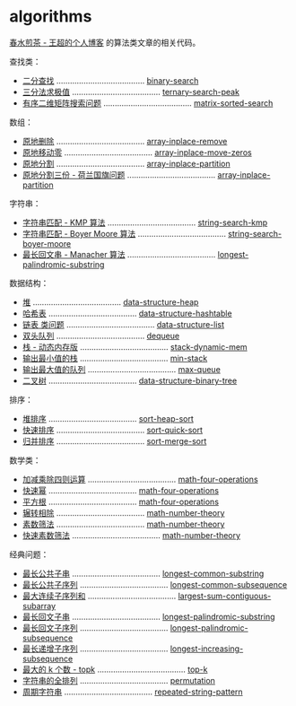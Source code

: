 algorithms
==========

[春水煎茶 - 王超的个人博客](https://writings.sh) 的算法类文章的相关代码。

查找类：

* [二分查找](https://writings.sh/post/algorithm-binary-search) ....................................... [binary-search](binary-search)
* [三分法求极值](https://writings.sh/post/algorithm-golden-search) ....................................... [ternary-search-peak](ternary-search-peak)
* [有序二维矩阵搜索问题](https://writings.sh/post/algorithm-search-sorted-2d-matrix) ....................................... [matrix-sorted-search](matrix-sorted-search)

数组：

* [原地删除](https://writings.sh/post/algorithm-inplace-operations-on-array#%E5%8E%9F%E5%9C%B0%E5%88%A0%E9%99%A4%E6%95%B0%E7%BB%84%E5%85%83%E7%B4%A0) ....................................... [array-inplace-remove](array-inplace-remove)
* [原地移动零](https://writings.sh/post/algorithm-inplace-operations-on-array#%E5%8E%9F%E5%9C%B0%E5%88%A0%E9%99%A4%E6%95%B0%E7%BB%84%E5%85%83%E7%B4%A0) ....................................... [array-inplace-move-zeros](array-inplace-move-zeros)
* [原地分割](https://writings.sh/post/algorithm-inplace-operations-on-array#%E5%8E%9F%E5%9C%B0%E5%88%86%E5%89%B2%E6%95%B0%E7%BB%84-%E4%B8%A4%E4%BB%BD) ....................................... [array-inplace-partition](array-inplace-partition/main3.c)
* [原地分割三份 - 荷兰国旗问题](https://writings.sh/post/algorithm-inplace-operations-on-array#%E5%8E%9F%E5%9C%B0%E5%88%86%E5%89%B2%E6%95%B0%E7%BB%84-%E4%B8%89%E4%BB%BD) ....................................... [array-inplace-partition](array-inplace-partition/main4.c)

字符串：

* [字符串匹配 - KMP 算法](https://writings.sh/post/algorithm-string-searching-kmp) ....................................... [string-search-kmp](string-search-kmp)
* [字符串匹配 - Boyer Moore 算法](https://writings.sh/post/algorithm-string-searching-boyer-moore) ....................................... [string-search-boyer-moore](string-search-boyer-moore)
* [最长回文串 - Manacher 算法](https://writings.sh/post/algorithm-longest-palindromic-substring#manacher-%E6%96%B9%E6%B3%95) ....................................... [longest-palindromic-substring](longest-palindromic-substring/main5.c)

数据结构：

* [堆](https://writings.sh/post/data-structure-heap-and-common-problems) ....................................... [data-structure-heap](data-structure-heap)
* [哈希表](data-structure-hashtable) ....................................... [data-structure-hashtable](data-structure-hashtable)
* [链表 类问题](https://writings.sh/post/data-structure-list-common-algorithm-problems)  ....................................... [data-structure-list](data-structure-list)
* [双头队列](data-structure-queue/main-dequeue.c)  ....................................... [dequeue](data-structure-queue/main-dequeue.c)
* [栈 - 动态内存版](data-structure-stack/main-dynamic-mem-stack.c)  ....................................... [stack-dynamic-mem](data-structure-stack/main-dynamic-mem-stack.c)
* [输出最小值的栈](https://writings.sh/post/monotonous-stack-and-monotonous-queue)  ....................................... [min-stack](data-structure-stack/main-min-stack.c)
* [输出最大值的队列](https://writings.sh/post/monotonous-stack-and-monotonous-queue)  ....................................... [max-queue](data-structure-queue/max-queue.c)
* [二叉树](TODO) ....................................... [data-structure-binary-tree](data-structure-binary-tree)


排序：

* [堆排序](http://writings.sh/post/data-structure-heap-and-common-problems#%E5%A0%86%E6%8E%92%E5%BA%8F) ....................................... [sort-heap-sort](sort-heap-sort)
* [快速排序](https://writings.sh/post/quick-sort-and-merge-sort#%E5%BF%AB%E9%80%9F%E6%8E%92%E5%BA%8F) ....................................... [sort-quick-sort](sort-quick-sort)
* [归并排序](https://writings.sh/post/quick-sort-and-merge-sort#%E5%BD%92%E5%B9%B6%E6%8E%92%E5%BA%8F) ....................................... [sort-merge-sort](sort-merge-sort)

数学类：

* [加减乘除四则运算](https://writings.sh/post/algorithm-basic-math-computations) ....................................... [math-four-operations](math-four-operations)
* [快速幂](https://writings.sh/post/algorithm-basic-math-computations#%E5%BF%AB%E9%80%9F%E5%B9%82) ....................................... [math-four-operations](math-four-operations)
* [平方根](https://writings.sh/post/algorithm-basic-math-computations#%E5%B9%B3%E6%96%B9%E6%A0%B9) ....................................... [math-four-operations](math-four-operations)
* [辗转相除](https://writings.sh/post/algorithm-number-theory) ....................................... [math-number-theory](math-number-theory)
* [素数筛法](https://writings.sh/post/algorithm-number-theory#%E5%9F%83%E6%8B%89%E6%89%98%E6%96%AF%E7%89%B9%E5%B0%BC%E7%B4%A0%E6%95%B0%E7%AD%9B%E6%B3%95) ....................................... [math-number-theory](math-number-theory)
* [快速素数筛法](https://writings.sh/post/algorithm-number-theory#%E5%BF%AB%E9%80%9F%E7%B4%A0%E6%95%B0%E7%AD%9B%E6%B3%95) ....................................... [math-number-theory](math-number-theory)

经典问题：

* [最长公共子串](https://writings.sh/post/algorithm-longest-common-substring-and-longest-common-subsequence) ....................................... [longest-common-substring](longest-common-substring)
* [最长公共子序列](https://writings.sh/post/algorithm-longest-common-substring-and-longest-common-subsequence#%E6%9C%80%E9%95%BF%E5%85%AC%E5%85%B1%E5%AD%90%E5%BA%8F%E5%88%97) ....................................... [longest-common-subsequence](longest-common-subsequence)
* [最大连续子序列和](https://writings.sh/post/algorithm-largest-sum-contiguous-subarray) ....................................... [largest-sum-contiguous-subarray](largest-sum-contiguous-subarray)
* [最长回文子串](https://writings.sh/post/algorithm-longest-palindromic-substring) ....................................... [longest-palindromic-substring](longest-palindromic-substring)
* [最长回文子序列](https://writings.sh/post/algorithm-longest-palindromic-subsequence) ....................................... [longest-palindromic-subsequence](longest-palindromic-subsequence)
* [最长递增子序列](https://writings.sh/post/algorithm-longest-increasing-subsequence) ....................................... [longest-increasing-subsequence](longest-increasing-subsequence)
* [最大的 k 个数 - topk](https://writings.sh/post/algorithm-topk)  ....................................... [top-k](top-k)
* [字符串的全排列](permutation) ....................................... [permutation](permutation)
* [周期字符串](https://writings.sh/post/algorithm-repeated-string-pattern) ....................................... [repeated-string-pattern](repeated-string-pattern)

